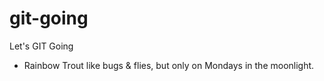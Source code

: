 # git-going
Let's GIT Going
* Rainbow Trout like bugs & flies, but only on Mondays in the moonlight.
